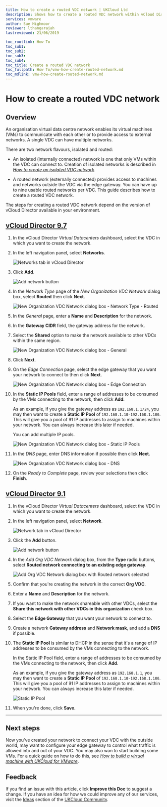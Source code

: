 ```yaml
---
title: How to create a routed VDC network | UKCloud Ltd
description: Shows how to create a routed VDC network within vCloud Director
services: vmware
author: Sue Highmoor
reviewer: lthangarajah
lastreviewed: 21/06/2019

toc_rootlink: How To
toc_sub1:
toc_sub2:
toc_sub3:
toc_sub4:
toc_title: Create a routed VDC network
toc_fullpath: How To/vmw-how-create-routed-network.md
toc_mdlink: vmw-how-create-routed-network.md
---
```


# How to create a routed VDC network

## Overview

An organisation virtual data centre network enables its virtual machines (VMs) to communicate with each other or to provide access to external networks. A single VDC can have multiple networks.

There are two network flavours, isolated and routed:

- An isolated (internally connected) network is one that only VMs within the VDC can connect to. Creation of isolated networks is described in [*How to create an isolated VDC network*](vmw-how-create-isolated-network.md).

- A routed network (externally connected) provides access to machines and networks outside the VDC via the edge gateway. You can have up to nine usable routed networks per VDC. This guide describes how to create a routed VDC network.

The steps for creating a routed VDC network depend on the version of vCloud Director available in your environment.

## [vCloud Director 9.7](#tab/tabid-1)

1. In the vCloud Director *Virtual Datacenters* dashboard, select the VDC in which you want to create the network.

2. In the left navigation panel, select **Networks**.

    ![Networks tab in vCloud Director](images/vmw-vcd-tab-networks.png)

3. Click **Add**.

    ![Add network button](images/vmw-vcd-btn-add-network.png)

4. In the *Network Type* page of the *New Organization VDC Network* dialog box, select **Routed** then click **Next**.

    ![New Organization VDC Network dialog box - Network Type - Routed](images/vmw-vcd-add-network-routed-type.png)

5. In the *General* page, enter a **Name** and **Description** for the network.

6. In the **Gateway CIDR** field, the gateway address for the network.

7. Select the **Shared** option to make the network available to other VDCs within the same region.

    ![New Organization VDC Network dialog box - General](images/vmw-vcd-add-network-general.png)

8. Click **Next**.

9. On the *Edge Connection* page, select the edge gateway that you want your network to connect to then click **Next**.

    ![New Organization VDC Network dialog box - Edge Connection](images/vmw-vcd-add-network-routed-edge.png)

10. In the **Static IP Pools** field, enter a range of addresses to be consumed by the VMs connecting to the network, then click **Add**.

    As an example, if you give the gateway address as `192.168.1.1/24`, you may then want to create a **Static IP Pool** of `192.168.1.10-192.168.1.100`. This will give you a pool of 91 IP addresses to assign to machines within your network. You can always increase this later if needed.

    You can add multiple IP pools.

    ![New Organization VDC Network dialog box - Static IP Pools](images/vmw-vcd-add-network-ip-pool.png)

11. In the *DNS* page, enter DNS information if possible then click **Next**.

    ![New Organization VDC Network dialog box - DNS](images/vmw-vcd-add-network-dns.png)

12. On the *Ready to Complete* page, review your selections then click **Finish**.

## [vCloud Director 9.1](#tab/tabid-2)

1. In the vCloud Director *Virtual Datacenters* dashboard, select the VDC in which you want to create the network.

2. In the left navigation panel, select **Network**.

    ![Network tab in vCloud Director](images/vmw-vcd91-tab-network.png)

3. Click the **Add** button.

    ![Add network button](images/vmw-vcd91-btn-add-network.png)

4. In the *Add Org VDC Network* dialog box, from the **Type** radio buttons, select **Routed network connecting to an existing edge gateway**.

    ![Add Org VDC Network dialog box with Routed network selected](images/vmw-vcd91-add-network-routed.png)

5. Confirm that you're creating the network in the correct **Org VDC**.

6. Enter a **Name** and **Description** for the network.

7. If you want to make the network shareable with other VDCs, select the **Share this network with other VDCs in this organization** check box.

8. Select the **Edge Gateway** that you want your network to connect to.

9. Create a network **Gateway address** and **Network mask**, and add a **DNS** if possible.

10. The **Static IP Pool** is similar to DHCP in the sense that it's a range of IP addresses to be consumed by the VMs connecting to the network.

    In the Static IP Pool field, enter a range of addresses to be consumed by the VMs connecting to the network, then click **Add**.

    As an example, if you give the gateway address as `192.168.1.1`, you may then want to create a **Static IP Pool** of `192.168.1.10-192.168.1.100`. This will give you a pool of 91 IP addresses to assign to machines within your network. You can always increase this later if needed.

    ![Static IP Pool](images/vmw-vcd91-network-ip-pool.png)

11. When you're done, click **Save**.

***

## Next steps

Now you've created your network to connect your VDC with the outside world, may want to configure your edge gateway to control what traffic is allowed into and out of your VDC. You may also wan to start building some VMs. For a quick guide on how to do this, see [*How to build a virtual machine with UKCloud for VMware*](vmw-gs-build-vm-vcd.md).

## Feedback

If you find an issue with this article, click **Improve this Doc** to suggest a change. If you have an idea for how we could improve any of our services, visit the [Ideas](https://community.ukcloud.com/ideas) section of the [UKCloud Community](https://community.ukcloud.com).
